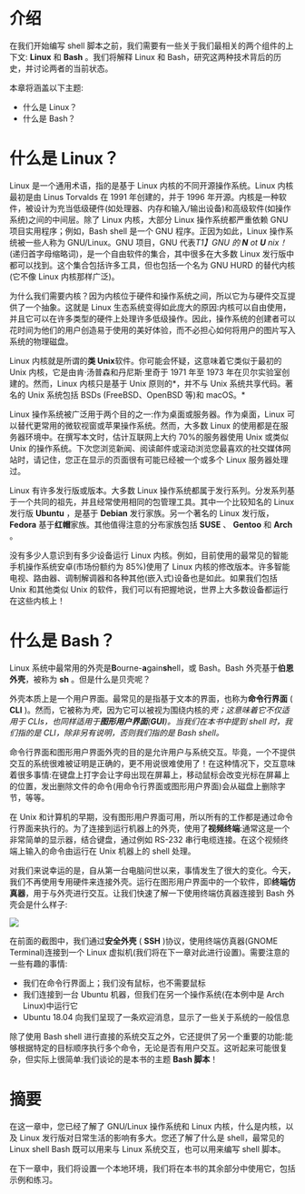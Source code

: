 # 介绍

在我们开始编写 shell 脚本之前，我们需要有一些关于我们最相关的两个组件的上下文: **Linux** 和 **Bash** 。我们将解释 Linux 和 Bash，研究这两种技术背后的历史，并讨论两者的当前状态。

本章将涵盖以下主题:

*   什么是 Linux？
*   什么是 Bash？

# 什么是 Linux？

Linux 是一个通用术语，指的是基于 Linux 内核的不同开源操作系统。Linux 内核最初是由 Linus Torvalds 在 1991 年创建的，并于 1996 年开源。内核是一种软件，被设计为充当低级硬件(如处理器、内存和输入/输出设备)和高级软件(如操作系统)之间的中间层。除了 Linux 内核，大部分 Linux 操作系统都严重依赖 GNU 项目实用程序；例如，Bash shell 是一个 GNU 程序。正因为如此，Linux 操作系统被一些人称为 GNU/Linux。GNU 项目，GNU 代表*T1】GNU 的 **N** ot **U** nix！*(递归首字母缩略词)，是一个自由软件的集合，其中很多在大多数 Linux 发行版中都可以找到。这个集合包括许多工具，但也包括一个名为 GNU HURD 的替代内核(它不像 Linux 内核那样广泛)。

为什么我们需要内核？因为内核位于硬件和操作系统之间，所以它为与硬件交互提供了一个抽象。这就是 Linux 生态系统变得如此庞大的原因:内核可以自由使用，并且它可以在许多类型的硬件上处理许多低级操作。因此，操作系统的创建者可以花时间为他们的用户创造易于使用的美好体验，而不必担心如何将用户的图片写入系统的物理磁盘。

Linux 内核就是所谓的**类 Unix**软件。你可能会怀疑，这意味着它类似于最初的 Unix 内核，它是由肯·汤普森和丹尼斯·里奇于 1971 年至 1973 年在贝尔实验室创建的。然而，Linux 内核只是基于 Unix 原则的*，并不与 Unix 系统共享代码。著名的 Unix 系统包括 BSDs (FreeBSD、OpenBSD 等)和 macOS。*

Linux 操作系统被广泛用于两个目的之一:作为桌面或服务器。作为桌面，Linux 可以替代更常用的微软视窗或苹果操作系统。然而，大多数 Linux 的使用都是在服务器环境中。在撰写本文时，估计互联网上大约 70%的服务器使用 Unix 或类似 Unix 的操作系统。下次您浏览新闻、阅读邮件或滚动浏览您最喜欢的社交媒体网站时，请记住，您正在显示的页面很有可能已经被一个或多个 Linux 服务器处理过。

Linux 有许多发行版或版本。大多数 Linux 操作系统都属于发行系列。分发系列基于一个共同的祖先，并且经常使用相同的包管理工具。其中一个比较知名的 Linux 发行版 **Ubuntu** ，是基于 **Debian** 发行家族。另一个著名的 Linux 发行版， **Fedora** 基于**红帽**家族。其他值得注意的分布家族包括 **SUSE** 、 **Gentoo** 和 **Arch** 。

没有多少人意识到有多少设备运行 Linux 内核。例如，目前使用的最常见的智能手机操作系统安卓(市场份额约为 85%)使用了 Linux 内核的修改版本。许多智能电视、路由器、调制解调器和各种其他(嵌入式)设备也是如此。如果我们包括 Unix 和其他类似 Unix 的软件，我们可以有把握地说，世界上大多数设备都运行在这些内核上！

# 什么是 Bash？

Linux 系统中最常用的外壳是**B**ourne-**a**gain**sh**ell，或 Bash。Bash 外壳基于**伯恩外壳**，被称为 **sh** 。但是什么是贝壳呢？

外壳本质上是一个用户界面。最常见的是指基于文本的界面，也称为**命令行界面** ( **CLI** )。然而，它被称为*壳*，因为它可以被视为围绕内核的*壳；这意味着它不仅适用于 CLIs，也同样适用于**图形用户界面**(**GUI**)。当我们在本书中提到 shell 时，我们指的是 CLI，除非另有说明，否则我们指的是 Bash shell。*

命令行界面和图形用户界面外壳的目的是允许用户与系统交互。毕竟，一个不提供交互的系统很难被证明是正确的，更不用说很难使用了！在这种情况下，交互意味着很多事情:在键盘上打字会让字母出现在屏幕上，移动鼠标会改变光标在屏幕上的位置，发出删除文件的命令(用命令行界面或图形用户界面)会从磁盘上删除字节，等等。

在 Unix 和计算机的早期，没有图形用户界面可用，所以所有的工作都是通过命令行界面来执行的。为了连接到运行机器上的外壳，使用了**视频终端**:通常这是一个非常简单的显示器，结合键盘，通过例如 RS-232 串行电缆连接。在这个视频终端上输入的命令由运行在 Unix 机器上的 shell 处理。

对我们来说幸运的是，自从第一台电脑问世以来，事情发生了很大的变化。今天，我们不再使用专用硬件来连接外壳。运行在图形用户界面中的一个软件，即**终端仿真器**，用于与外壳进行交互。让我们快速了解一下使用终端仿真器连接到 Bash 外壳会是什么样子:

![](assets/5686a455-ac97-434a-b37a-b29ac2e7fdc4.png)

在前面的截图中，我们通过**安全外壳** ( **SSH** )协议，使用终端仿真器(GNOME Terminal)连接到一个 Linux 虚拟机(我们将在下一章对此进行设置)。需要注意的一些有趣的事情:

*   我们在命令行界面上；我们没有鼠标，也不需要鼠标
*   我们连接到一台 Ubuntu 机器，但我们在另一个操作系统(在本例中是 Arch Linux)中运行它
*   Ubuntu 18.04 向我们呈现了一条欢迎消息，显示了一些关于系统的一般信息

除了使用 Bash shell 进行直接的系统交互之外，它还提供了另一个重要的功能:能够根据特定的目标顺序执行多个命令，无论是否有用户交互。这听起来可能很复杂，但实际上很简单:我们谈论的是本书的主题 **Bash 脚本**！

# 摘要

在这一章中，您已经了解了 GNU/Linux 操作系统和 Linux 内核，什么是内核，以及 Linux 发行版对日常生活的影响有多大。您还了解了什么是 shell，最常见的 Linux shell Bash 既可以用来与 Linux 系统交互，也可以用来编写 shell 脚本。

在下一章中，我们将设置一个本地环境，我们将在本书的其余部分中使用它，包括示例和练习。